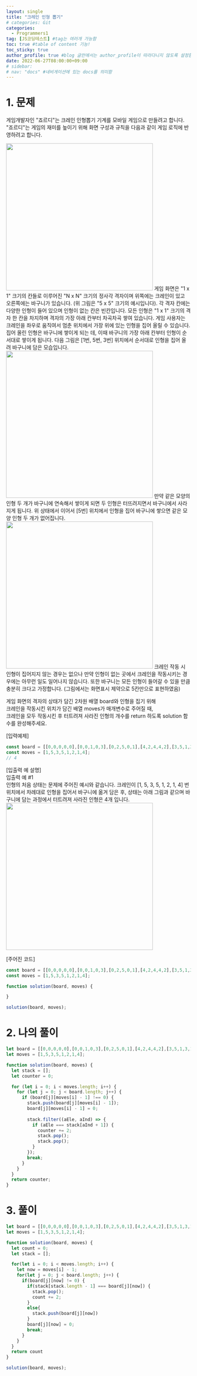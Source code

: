 ```yaml
---
layout: single
title: "크레인 인형 뽑기"
# categories: Git
categories:
  - Programmers1
tag: [JS코딩테스트] #tag는 여러개 가능함
toc: true #table of content 기능!
toc_sticky: true
author_profile: true #blog 글안에서는 author_profile이 따라다니지 않도록 설정함
date: 2022-06-27T08:00:00+09:00
# sidebar:
# nav: "docs" #네비게이션에 있는 docs를 의미함
---
```

# 1. 문제
게임개발자인 "죠르디"는 크레인 인형뽑기 기계를 모바일 게임으로 만들려고 합니다.  
"죠르디"는 게임의 재미를 높이기 위해 화면 구성과 규칙을 다음과 같이 게임 로직에 반영하려고 합니다.  

<img src="https://user-images.githubusercontent.com/87808288/175837658-5a75a00a-cb12-41ac-a8a6-8e8340c58c94.png" width="400">  
게임 화면은 "1 x 1" 크기의 칸들로 이루어진 "N x N" 크기의  
정사각 격자이며 위쪽에는 크레인이 있고 오른쪽에는 바구니가 있습니다.  
(위 그림은 "5 x 5" 크기의 예시입니다).  
각 격자 칸에는 다양한 인형이 들어 있으며 인형이 없는 칸은 빈칸입니다.  
모든 인형은 "1 x 1" 크기의 격자 한 칸을 차지하며 격자의 가장 아래 칸부터 차곡차곡 쌓여 있습니다.  
게임 사용자는 크레인을 좌우로 움직여서 멈춘 위치에서 가장 위에 있는 인형을 집어 올릴 수 있습니다.  
집어 올린 인형은 바구니에 쌓이게 되는 데, 이때 바구니의 가장 아래 칸부터 인형이 순서대로 쌓이게 됩니다.  
다음 그림은 [1번, 5번, 3번] 위치에서 순서대로 인형을 집어 올려 바구니에 담은 모습입니다.  
<img src="https://user-images.githubusercontent.com/87808288/175837722-ac21d548-1f0e-4808-b2c0-6581ea104514.png" width="400">  
만약 같은 모양의 인형 두 개가 바구니에 연속해서 쌓이게 되면  
두 인형은 터뜨려지면서 바구니에서 사라지게 됩니다.  
위 상태에서 이어서 [5번] 위치에서 인형을 집어 바구니에 쌓으면 같은 모양 인형 두 개가 없어집니다.  
<img src="https://user-images.githubusercontent.com/87808288/175837766-87ac8216-728c-45d0-9bdd-6723251da58d.png" width="400">  
크레인 작동 시 인형이 집어지지 않는 경우는 없으나  
만약 인형이 없는 곳에서 크레인을 작동시키는 경우에는 아무런 일도 일어나지 않습니다.  
또한 바구니는 모든 인형이 들어갈 수 있을 만큼 충분히 크다고 가정합니다.  
(그림에서는 화면표시 제약으로 5칸만으로 표현하였음)  

게임 화면의 격자의 상태가 담긴 2차원 배열 board와 인형을 집기 위해  
크레인을 작동시킨 위치가 담긴 배열 moves가 매개변수로 주어질 때,  
크레인을 모두 작동시킨 후 터트려져 사라진 인형의 개수를 return 하도록 solution 함수를 완성해주세요.  

[입력예제]  

```js
const board = [[0,0,0,0,0],[0,0,1,0,3],[0,2,5,0,1],[4,2,4,4,2],[3,5,1,3,1]];
const moves = [1,5,3,5,1,2,1,4];
// 4
```  

[입출력 예 설명]  
입출력 예 #1  
인형의 처음 상태는 문제에 주어진 예시와 같습니다. 크레인이 [1, 5, 3, 5, 1, 2, 1, 4] 번 위치에서 차례대로 인형을 집어서 바구니에 옮겨 담은 후, 상태는 아래 그림과 같으며 바구니에 담는 과정에서 터트려져 사라진 인형은 4개 입니다.
<img src="https://user-images.githubusercontent.com/87808288/175837863-cdea9530-0d22-4102-846c-1cc0eb3c3f4d.png" width="400">  

[주어진 코드]  

```js
const board = [[0,0,0,0,0],[0,0,1,0,3],[0,2,5,0,1],[4,2,4,4,2],[3,5,1,3,1]];
const moves = [1,5,3,5,1,2,1,4];

function solution(board, moves) {

}

solution(board, moves);
```

# 2. 나의 풀이
```js
let board = [[0,0,0,0,0],[0,0,1,0,3],[0,2,5,0,1],[4,2,4,4,2],[3,5,1,3,1]];
let moves = [1,5,3,5,1,2,1,4];

function solution(board, moves) {
  let stack = [];
  let counter = 0;

  for (let i = 0; i < moves.length; i++) {
    for (let j = 0; j < board.length; j++) {
      if (board[j][moves[i] - 1] !== 0) {
        stack.push(board[j][moves[i] - 1]);
        board[j][moves[i] - 1] = 0;
        
        stack.filter((aEle, aInd) => {
          if (aEle === stack[aInd + 1]) {
            counter += 2;
            stack.pop();
            stack.pop();
          }
        });
        break;
      }
    }
  }
  return counter;
}
```

# 3. 풀이
```js
let board = [[0,0,0,0,0],[0,0,1,0,3],[0,2,5,0,1],[4,2,4,4,2],[3,5,1,3,1]];
let moves = [1,5,3,5,1,2,1,4];

function solution(board, moves) {
  let count = 0;
  let stack = [];

  for(let i = 0; i < moves.length; i++) {
    let now = moves[i] - 1;
    for(let j = 0; j < board.length; j++) {
      if(board[j][now] != 0) {
        if(stack[stack.length - 1] === board[j][now]) {
          stack.pop();
          count += 2;
        }
        else{
          stack.push(board[j][now])
        }
        board[j][now] = 0;
        break;
      }
    }
  }
  return count
}

solution(board, moves);
```

<!-- <span style="color:royalblue"> -->

<!-- 메소드 위에 변수 선언, 메소드 안에 메소드, 메소드 끝나고 리턴 -->

<!-- ### 2. Link 넣기

```

유형 1: (설명어를 입력) : [gunhee's coding blog](https://gunhee-jeong.github.io/)
유형 2: (URL 자동연결) : <https://gunhee-jeong.github.io/>
유형 3: (동일 파일 내 '문단으로 이동') : [1. Header로 이동](###-1-header)

```

유형 1: (설명어를 입력) : [gunhee's coding blog](https://gunhee-jeong.github.io/)
유형 2: (URL 자동연결) : <https://gunhee-jeong.github.io/>
유형 3: (동일 파일 내 '문단으로 이동') : [1. Header로 이동](#1-header)
유형 3의 방법

1. 특수문자를 제거
2. 스페이스는 -로 바꾸고
3. 대문자는 소문자로!
   그래서 ### 1. Header -> #1-header

## Link: [google][https://www.google.com/]

### 3. 수평선

```

---

```

---

### 4. 라인 바꾸기

```

스페이스바를 2번 눌러주면 다음칸으로
이동할 수 있어요!

```

---

스페이스바를 2번 눌러주면
다음칸으로 이동할 수 있어요!

### 5. list 만들기

```

1. 1번
2. 2번
3. 3번

- 순서없는 list
  - 순서없는 list
    - 순서없는 list

```

1. 1번
2. 2번
3. 3번

- 순서없는 list
  - 순서없는 list
    - 순서없는 list

---

### 6. font 관련

```

**진하게** -> 볼드
_기울여서_ -> 이탤릭체
~~취소선~~ -> 취소선

<ul>밑줄넣기</ul> -> 밑줄
<span style="color:red">빨간 글씨</span> -> 글자색
이것이 `인라인` 입니다 -> 인라인 코드
```

**진하게** -> 볼드
_기울여서_ -> 이탤릭체
~~취소선~~ -> 취소선
<u>밑줄넣기</u> -> 밑줄
<span style="color:red">빨간 글씨</span>
이것이 `인라인` 입니다 -> 인라인 코드

---

### 7. 인용구문

```
> coding
>
> > JavaScript
> >
> > > 내가 프짱!
```

> coding
>
> > JavaScript
> >
> > > 내가 프짱!

---

### 8. 이미지 삽입

```
유형1: ('사이즈를 조절' -> HTML 태그 사용) : <img src="https://gunhee-jeong.github.io/assets/images/blogLogo.png" width="300" height="200">
유형2: (이미지 삽입 후 -> 링크 걸기)
[![이미지](https://gunhee-jeong.github.io/assets/images/blogLogo/blogLogo.png)](https://gunhee-jeong.github.io/)
```

유형1: ('사이즈를 조절' -> HTML 태그 사용) : <img src="https://gunhee-jeong.github.io/assets/images/blogLogo.png" width="300" height="200">
유형2: (이미지 삽입 후 -> 링크 걸기)
[![이미지](https://gunhee-jeong.github.io/assets/images/blogLogo.png)](https://gunhee-jeong.github.io/)

### 9. 표 만들기

```
||국어|영어|
| :--- | ---: | :--: |
|건희 | 100점 | 100점
|철수 | 100점 | 100점
```

|      |  국어 | 영어  |
| :--- | ----: | :---: |
| 건희 | 100점 | 100점 |
| 철수 | 100점 | 100점 |

> - header를 넣고 싶은 경우 ---을 사용하고 :을 이용하여 정렬에 사용함!

### 10. 토글 만들기

```
<details>
<summary>여기를 누르세요</summary>
<div markdown="1">
숨겨진 내용
</div>
</details>
```

<details>
<summary>여기를 누르세요</summary>
<div markdown="1">
숨겨진 내용
</div>
</details> -->
